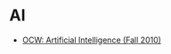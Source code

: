 # AI

 - [OCW: Artificial Intelligence (Fall 2010)](https://ocw.mit.edu/courses/electrical-engineering-and-computer-science/6-034-artificial-intelligence-fall-2010/)
